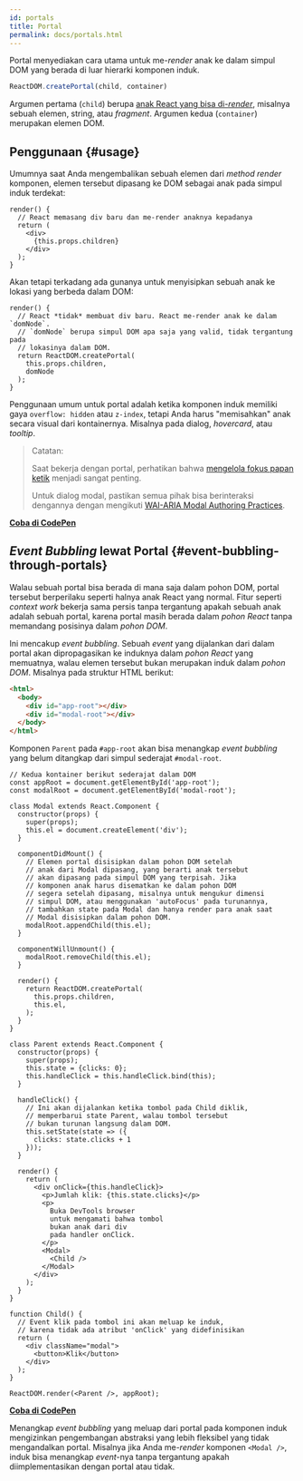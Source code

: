 ```yaml
---
id: portals
title: Portal
permalink: docs/portals.html
---
```


Portal menyediakan cara utama untuk me-*render* anak ke dalam simpul DOM yang berada di luar hierarki komponen induk.

```js
ReactDOM.createPortal(child, container)
```

Argumen pertama (`child`) berupa [anak React yang bisa di-*render*](/docs/react-component.html#render), misalnya sebuah elemen, string, atau *fragment*. Argumen kedua (`container`) merupakan elemen DOM.

## Penggunaan {#usage}

Umumnya saat Anda mengembalikan sebuah elemen dari *method* *render* komponen, elemen tersebut dipasang ke DOM sebagai anak pada simpul induk terdekat:

```js{4,6}
render() {
  // React memasang div baru dan me-render anaknya kepadanya
  return (
    <div>
      {this.props.children}
    </div>
  );
}
```

Akan tetapi terkadang ada gunanya untuk menyisipkan sebuah anak ke lokasi yang berbeda dalam DOM:

```js{6}
render() {
  // React *tidak* membuat div baru. React me-render anak ke dalam `domNode`.
  // `domNode` berupa simpul DOM apa saja yang valid, tidak tergantung pada 
  // lokasinya dalam DOM.
  return ReactDOM.createPortal(
    this.props.children,
    domNode
  );
}
```

Penggunaan umum untuk portal adalah ketika komponen induk memiliki gaya `overflow: hidden` atau `z-index`, tetapi Anda harus "memisahkan" anak secara visual dari kontainernya. Misalnya pada dialog, *hovercard*, atau *tooltip*.

> Catatan:
>
> Saat bekerja dengan portal, perhatikan bahwa [mengelola fokus papan ketik](/docs/accessibility.html#programmatically-managing-focus) menjadi sangat penting.
>
> Untuk dialog modal, pastikan semua pihak bisa berinteraksi dengannya dengan mengikuti [WAI-ARIA Modal Authoring Practices](https://www.w3.org/TR/wai-aria-practices-1.1/#dialog_modal).

[**Coba di CodePen**](https://codepen.io/gaearon/pen/yzMaBd)

## *Event Bubbling* lewat Portal {#event-bubbling-through-portals}

Walau sebuah portal bisa berada di mana saja dalam pohon DOM, portal tersebut berperilaku seperti halnya anak React yang normal. Fitur seperti *context work* bekerja sama persis tanpa tergantung apakah sebuah anak adalah sebuah portal, karena portal masih berada dalam *pohon React* tanpa memandang posisinya dalam *pohon DOM*.

Ini mencakup *event bubbling*. Sebuah *event* yang dijalankan dari dalam portal akan dipropagasikan ke induknya dalam *pohon React* yang memuatnya, walau elemen tersebut bukan merupakan induk dalam *pohon DOM*. Misalnya pada struktur HTML berikut:

```html
<html>
  <body>
    <div id="app-root"></div>
    <div id="modal-root"></div>
  </body>
</html>
```

Komponen `Parent` pada `#app-root` akan bisa menangkap *event bubbling* yang belum ditangkap dari simpul sederajat `#modal-root`.

```js{28-31,42-49,53,61-63,70-71,74}
// Kedua kontainer berikut sederajat dalam DOM
const appRoot = document.getElementById('app-root');
const modalRoot = document.getElementById('modal-root');

class Modal extends React.Component {
  constructor(props) {
    super(props);
    this.el = document.createElement('div');
  }

  componentDidMount() {
    // Elemen portal disisipkan dalam pohon DOM setelah
    // anak dari Modal dipasang, yang berarti anak tersebut
    // akan dipasang pada simpul DOM yang terpisah. Jika 
    // komponen anak harus disematkan ke dalam pohon DOM
    // segera setelah dipasang, misalnya untuk mengukur dimensi
    // simpul DOM, atau menggunakan 'autoFocus' pada turunannya, 
    // tambahkan state pada Modal dan hanya render para anak saat
    // Modal disisipkan dalam pohon DOM.
    modalRoot.appendChild(this.el);
  }

  componentWillUnmount() {
    modalRoot.removeChild(this.el);
  }

  render() {
    return ReactDOM.createPortal(
      this.props.children,
      this.el,
    );
  }
}

class Parent extends React.Component {
  constructor(props) {
    super(props);
    this.state = {clicks: 0};
    this.handleClick = this.handleClick.bind(this);
  }

  handleClick() {
    // Ini akan dijalankan ketika tombol pada Child diklik,
    // memperbarui state Parent, walau tombol tersebut
    // bukan turunan langsung dalam DOM.
    this.setState(state => ({
      clicks: state.clicks + 1
    }));
  }

  render() {
    return (
      <div onClick={this.handleClick}>
        <p>Jumlah klik: {this.state.clicks}</p>
        <p>
          Buka DevTools browser
          untuk mengamati bahwa tombol
          bukan anak dari div
          pada handler onClick.
        </p>
        <Modal>
          <Child />
        </Modal>
      </div>
    );
  }
}

function Child() {
  // Event klik pada tombol ini akan meluap ke induk,
  // karena tidak ada atribut 'onClick' yang didefinisikan
  return (
    <div className="modal">
      <button>Klik</button>
    </div>
  );
}

ReactDOM.render(<Parent />, appRoot);
```

[**Coba di CodePen**](https://codepen.io/gaearon/pen/jGBWpE)

Menangkap *event bubbling* yang meluap dari portal pada komponen induk mengizinkan pengembangan abstraksi yang lebih fleksibel yang tidak mengandalkan portal. Misalnya jika Anda me-*render* komponen `<Modal />`, induk bisa menangkap *event*-nya tanpa tergantung apakah diimplementasikan dengan portal atau tidak.
